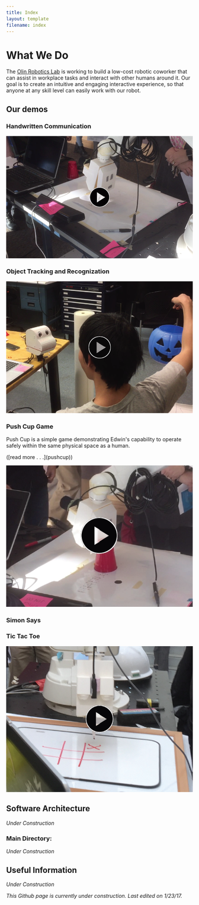 ```yaml
---
title: Index
layout: template
filename: index
---
```


# What We Do
The [Olin Robotics Lab](http://olinrobotics.github.io) is working to build a low-cost robotic coworker that can assist in workplace tasks and interact with other humans around it. Our goal is to create an intuitive and engaging interactive experience, so that anyone at any skill level can easily work with our robot.

## Our demos

### Handwritten Communication

[![forge_pic](images/writing_thumbnail.png)](https://www.youtube.com/watch?v=HwmvSCOPStg&index=1&list=PLJM0FO8qEb3wIP3sY_EpJsm3OK1juWhqN)

### Object Tracking and Recognization

[![track_pic](images/track_thumbnail.png)](https://www.youtube.com/watch?v=wFORJR2kNos&list=PLJM0FO8qEb3wIP3sY_EpJsm3OK1juWhqN&index=2)

### Push Cup Game
<p>Push Cup is a simple game demonstrating Edwin's capability to operate safely
within the same physical space as a human.</p> ([read more . . .](pushcup))

[![cup_pic](images/cup_thumbnail.png)](https://www.youtube.com/watch?v=dPkxl1ZD-vY&list=PLJM0FO8qEb3wIP3sY_EpJsm3OK1juWhqN&index=3)

### Simon Says

### Tic Tac Toe

[![tictactoe_pic](images/tictactoe_thumbnail.png)](https://www.youtube.com/watch?v=jjyEv3PJ6AQ&index=4&list=PLJM0FO8qEb3wIP3sY_EpJsm3OK1juWhqN&t=31s)

## Software Architecture
*Under Construction*

### Main Directory:
*Under Construction*

## Useful Information
*Under Construction*

*This Github page is currently under construction. Last edited on 1/23/17.*
